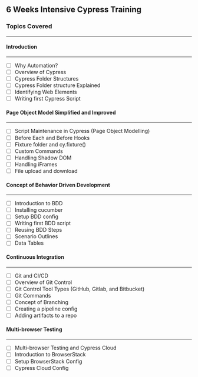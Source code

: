 ## 6 Weeks Intensive Cypress Training

### Topics Covered
---
#### Introduction
----
- [ ]	Why Automation?
- [ ]	Overview of Cypress
- [ ]	Cypress Folder Structures
- [ ]	Cypress Folder structure Explained 
- [ ]	Identifying Web Elements
- [ ]	Writing first Cypress Script

#### Page Object Model Simplified and Improved
---
- [ ]	Script Maintenance in Cypress (Page Object Modelling)
- [ ]	Before Each and Before Hooks 
- [ ]	Fixture folder and cy.fixture()
- [ ]	Custom Commands
- [ ]	Handling Shadow DOM 
- [ ]	Handling iFrames
- [ ]	File upload and download

#### Concept of Behavior Driven Development 
---
- [ ]	Introduction to BDD
- [ ]	Installing cucumber
- [ ]	Setup BDD config 
- [ ]	Writing first BDD script 
- [ ]	Reusing BDD Steps 
- [ ]	Scenario Outlines 
- [ ]	Data Tables 

#### Continuous Integration  
---  
- [ ]	Git and CI/CD
- [ ]	Overview of Git Control 
- [ ]	Git Control Tool Types (GitHub, Gitlab, and Bitbucket)
- [ ]	Git Commands 
- [ ]	Concept of Branching 
- [ ]	Creating a pipeline config
- [ ]	Adding artifacts to a repo 
 
#### Multi-browser Testing
---

- [ ]	Multi-browser Testing and Cypress Cloud
- [ ]	Introduction to BrowserStack
- [ ]	Setup BrowserStack Config
- [ ]	Cypress Cloud Config
